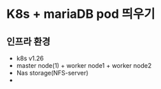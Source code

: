 # K8s + mariaDB pod 띄우기

## 인프라 환경
  * k8s v1.26 
  * master node(1) + worker node1 + worker node2
  * Nas storage(NFS-server)
  * 
